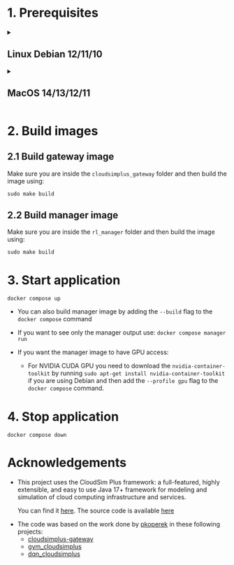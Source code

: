# 1. Prerequisites

<details>
    <summary><h2>Linux Debian 12/11/10</h2></summary>
    
### 1.1 Install Docker
https://docs.docker.com/get-docker/

### 1.2 Install Docker Compose
https://docs.docker.com/compose/install/

### 1.3 Install Java 17 or Java 21

You can install OpenJDK Java 17 JDK and JRE

`sudo apt-get install openjdk-17-jdk openjdk-17-jre`

### 1.4 Make sure that the environment variable JAVA_HOME is set to the right path

`export JAVA_HOME=/usr/lib/jvm/java-17-openjdk`

<!--
### 1.5 Select the correct Gradle version

Head to the `cloudsimplus_gateway` that contains the `gradlew` file and run wrapper

`cloudsimplus_gateway/gradlew wrapper --gradle-version 7.3 --distribution-type all`
-->
</details>

<details>
    <summary><h2>MacOS 14/13/12/11</h2></summary>

### 1.1 Install Docker
https://docs.docker.com/get-docker/

If you install Docker Desktop make sure you are giving enough memory in your containers by going to <b> Settings.. > Resources </b> and increase the Memory Limit

### 1.2 Install Docker Compose
https://docs.docker.com/compose/install/

### 1.3 Install Java 17
You can install OpenJDK Java 17 using brew

`brew install openjdk@17`

or you can also try Azul Zulu

`https://www.azul.com/downloads/?version=java-17-lts#zulu`

### 1.4 Make sure that the environment variable JAVA_HOME is set to the right path
- For Zulu

    `export JAVA_HOME=/Library/Java/JavaVirtualMachines/zulu-17.jdk/Contents/Home`

- For OpenJDK downloaded using brew

  You can ask brew where OpenJDK Java was installed

  `brew info openjdk@17`

  and then add the given path into your shell profile
  
  `export JAVA_HOME=/opt/homebrew/opt/openjdk@17/libexec/openjdk.jdk/Contents/Home`
  
<!--
### 1.5 Select the correct Gradle version

Head to the `cloudsimplus_gateway` that contains the `gradlew` file and run wrapper

`cloudsimplus_gateway/gradlew wrapper --gradle-version 7.3 --distribution-type all`
-->
</details>

# 2. Build images

## 2.1 Build gateway image
Make sure you are inside the `cloudsimplus_gateway` folder and then build the image using:

`sudo make build`

## 2.2 Build manager image
Make sure you are inside the `rl_manager` folder and then build the image using:

`sudo make build`

# 3. Start application
`docker compose up`

- You can also build manager image by adding the `--build` flag to the `docker compose` command

- If you want to see only the manager output use:
  `docker compose manager run`

- If you want the manager image to have GPU access:
  - For NVIDIA CUDA GPU you need to download the `nvidia-container-toolkit` by running `sudo apt-get install nvidia-container-toolkit` if you are using Debian and then add the `--profile gpu` flag to the `docker compose` command.

# 4. Stop application
`docker compose down`

# Acknowledgements

* This project uses the CloudSim Plus framework: a full-featured, highly extensible, and easy to use Java 17+ framework for
modeling and simulation of cloud computing infrastructure and services.

  You can find it [here](http://cloudsimplus.org/). The source code is available [here](https://github.com/manoelcampos/cloudsim-plus)

- The code was based on the work done by [pkoperek](https://github.com/pkoperek) in these following projects:
  - [cloudsimplus-gateway](https://github.com/pkoperek/cloudsimplus-gateway)
  - [gym_cloudsimplus](https://github.com/pkoperek/gym_cloudsimplus)
  - [dqn_cloudsimplus](https://github.com/pkoperek/dqn_cloudsimplus)
